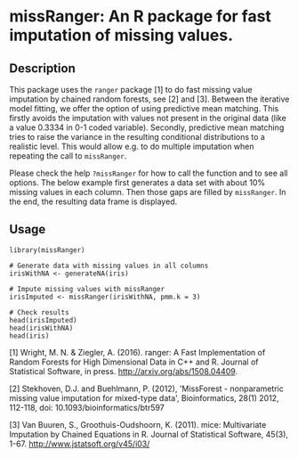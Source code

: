 # missRanger: An R package for fast imputation of missing values.

## Description
This package uses the `ranger` package [1] to do fast missing value imputation by chained random forests, see [2] and [3]. Between the iterative model fitting, we offer the option of using predictive mean matching. This firstly avoids the imputation with values not present in the original data (like a value 0.3334 in 0-1 coded variable). Secondly, predictive mean matching tries to raise the variance in the resulting conditional distributions to a realistic level. This would allow e.g. to do multiple imputation when repeating the call to `missRanger`. 

Please check the help `?missRanger` for how to call the function and to see all options. The below example first generates a data set with about 10% missing values in each column. Then those gaps are filled by `missRanger`. In the end, the resulting data frame is displayed.

## Usage

```
library(missRanger)

# Generate data with missing values in all columns
irisWithNA <- generateNA(iris)

# Impute missing values with missRanger
irisImputed <- missRanger(irisWithNA, pmm.k = 3)

# Check results
head(irisImputed)
head(irisWithNA)
head(iris)
```

[1]  Wright, M. N. & Ziegler, A. (2016). ranger: A Fast Implementation of Random Forests for High Dimensional Data in C++ and R. Journal of Statistical Software, in press. http://arxiv.org/abs/1508.04409. 

[2]  Stekhoven, D.J. and Buehlmann, P. (2012), 'MissForest - nonparametric missing value imputation for mixed-type data', Bioinformatics, 28(1) 2012, 112-118, doi: 10.1093/bioinformatics/btr597

[3]  Van Buuren, S., Groothuis-Oudshoorn, K. (2011). mice: Multivariate Imputation by Chained Equations in R. Journal of Statistical Software, 45(3), 1-67. http://www.jstatsoft.org/v45/i03/
